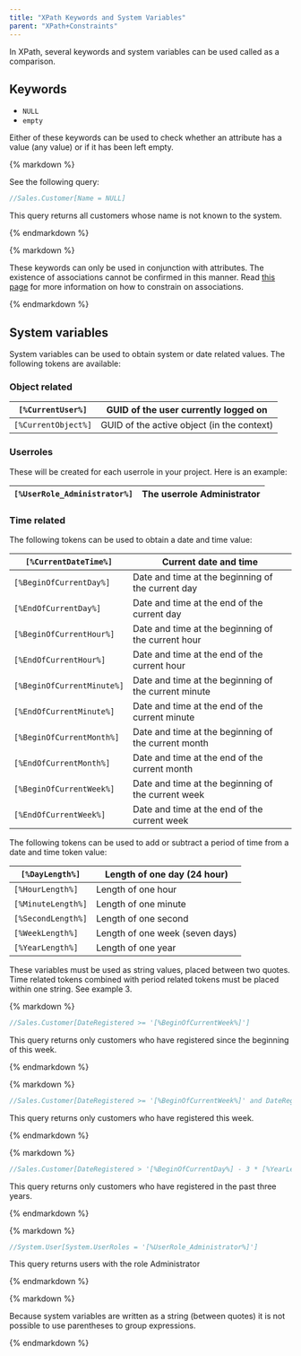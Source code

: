 ```yaml
---
title: "XPath Keywords and System Variables"
parent: "XPath+Constraints"
---
```



In XPath, several keywords and system variables can be used called as a comparison.

## Keywords

*   `NULL`
*   `empty`

Either of these keywords can be used to check whether an attribute has a value (any value) or if it has been left empty.

<div class="alert alert-info">{% markdown %}

See the following query:

```java
//Sales.Customer[Name = NULL]
```

This query returns all customers whose name is not known to the system.

{% endmarkdown %}</div><div class="alert alert-warning">{% markdown %}

These keywords can only be used in conjunction with attributes. The existence of associations cannot be confirmed in this manner. Read [this page](XPath+Constraints) for more information on how to constrain on associations.

{% endmarkdown %}</div>

## System variables

System variables can be used to obtain system or date related values. The following tokens are available:

### Object related

| `[%CurrentUser%]` | GUID of the user currently logged on |
| --- | --- |
| `[%CurrentObject%]` | GUID of the active object (in the context) |

### Userroles

These will be created for each userrole in your project. Here is an example:

| `[%UserRole_Administrator%]` | The userrole Administrator |
| --- | --- |

### Time related

The following tokens can be used to obtain a date and time value:

| `[%CurrentDateTime%]` | Current date and time |
| --- | --- |
| `[%BeginOfCurrentDay%]` | Date and time at the beginning of the current day |
| `[%EndOfCurrentDay%]` | Date and time at the end of the current day |
| `[%BeginOfCurrentHour%]` | Date and time at the beginning of the current hour |
| `[%EndOfCurrentHour%]` | Date and time at the end of the current hour |
| `[%BeginOfCurrentMinute%]` | Date and time at the beginning of the current minute |
| `[%EndOfCurrentMinute%]` | Date and time at the end of the current minute |
| `[%BeginOfCurrentMonth%]` | Date and time at the beginning of the current month |
| `[%EndOfCurrentMonth%]` | Date and time at the end of the current month |
| `[%BeginOfCurrentWeek%]` | Date and time at the beginning of the current week |
| `[%EndOfCurrentWeek%]` | Date and time at the end of the current week |

The following tokens can be used to add or subtract a period of time from a date and time token value:

| `[%DayLength%]` | Length of one day (24 hour) |
| --- | --- |
| `[%HourLength%]` | Length of one hour |
| `[%MinuteLength%]` | Length of one minute |
| `[%SecondLength%]` | Length of one second |
| `[%WeekLength%]` | Length of one week (seven days) |
| `[%YearLength%]` | Length of one year |

These variables must be used as string values, placed between two quotes. Time related tokens combined with period related tokens must be placed within one string. See example 3.

<div class="alert alert-info">{% markdown %}

```java
//Sales.Customer[DateRegistered >= '[%BeginOfCurrentWeek%]']
```

This query returns only customers who have registered since the beginning of this week.

{% endmarkdown %}</div><div class="alert alert-info">{% markdown %}

```java
//Sales.Customer[DateRegistered >= '[%BeginOfCurrentWeek%]' and DateRegistered < '[%EndOfCurrentWeek%]']
```

This query returns only customers who have registered this week.

{% endmarkdown %}</div><div class="alert alert-info">{% markdown %}

```java
//Sales.Customer[DateRegistered > '[%BeginOfCurrentDay%] - 3 * [%YearLength%]']
```

This query returns only customers who have registered in the past three years.

{% endmarkdown %}</div><div class="alert alert-info">{% markdown %}

```java
//System.User[System.UserRoles = '[%UserRole_Administrator%]']
```

This query returns users with the role Administrator

{% endmarkdown %}</div><div class="alert alert-warning">{% markdown %}

Because system variables are written as a string (between quotes) it is not possible to use parentheses to group expressions.

{% endmarkdown %}</div>
